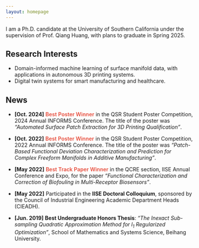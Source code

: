 ```yaml
---
layout: homepage
---
```


I am a Ph.D. candidate at the University of Southern California under the supervision of Prof. Qiang Huang, with plans to graduate in Spring 2025. 


## Research Interests

- Domain-informed machine learning of surface manifold data, with applications in autonomous 3D printing systems.
- Digital twin systems for smart manufacturing and healthcare. 

## News

- **[Oct. 2024]** **<strong style="color:#e74d3c; font-weight:600">Best Poster Winner</strong>** in the QSR Student Poster Competition, 2024 Annual INFORMS Conference. The title of the poster was *“Automated Surface Patch Extraction for 3D Printing Qualification”*.

- **[Oct. 2022]** **<strong style="color:#e74d3c; font-weight:600">Best Poster Winner</strong>** in the QSR Student Poster Competition, 2022 Annual INFORMS Conference. The title of the poster was *“Patch-Based Functional Deviation Characterization and Prediction for Complex Freeform Manifolds in Additive Manufacturing”*.

- **[May 2022]** **<strong style="color:#e74d3c; font-weight:600">Best Track Paper Winner</strong>** in the QCRE section, IISE Annual Conference and Expo, for the paper *“Functional Characterization and Correction of Biofouling in Multi-Receptor Biosensors”*.

- **[May 2022]** Participated in the **IISE Doctoral Colloquium**, sponsored by the Council of Industrial Engineering Academic Department Heads (CIEADH).

- **[Jun. 2019]** **Best Undergraduate Honors Thesis**: *“The Inexact Sub-sampling Quadratic Approximation Method for $l_1$ Regularized Optimization”*, School of Mathematics and Systems Science, Beihang University.

<!-- 
{% include_relative _includes/publications.md %}
-->
